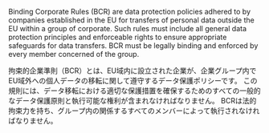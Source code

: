 
Binding Corporate Rules (BCR) are data protection policies adhered to by companies established in the EU for transfers of personal data outside the EU within a group of corporate. 
Such rules must include all general data protection principles and enforceable rights to ensure appropriate safeguards for data transfers. 
BCR must be legally binding and enforced by every member concerned of the group.

拘束的企業準則（BCR）とは、EU域内に設立された企業が、企業グループ内でEU域外への個人データの移転に関して遵守するデータ保護ポリシーです。
この規則には、データ移転における適切な保護措置を確保するためのすべての一般的なデータ保護原則と執行可能な権利が含まれなければなりません。
BCRは法的拘束力を持ち、グループ内の関係するすべてのメンバーによって執行されなければなりません。

